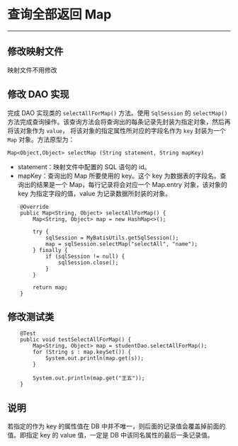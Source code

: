 # 查询全部返回 Map

---

## 修改映射文件

映射文件不用修改

## 修改 DAO 实现

完成 DAO 实现类的 `selectAllForMap()` 方法。使用 `SqlSession` 的 `selectMap()` 方法完成查询操作。该查询方法会将查询出的每条记录先封装为指定对象，然后再将该对象作为 `value`， 将该对象的指定属性所对应的字段名作为 `key` 封装为一个 `Map` 对象。方法原型为：

`Map<Object,Object> selectMap (String statement, String mapKey)`

* statement：映射文件中配置的 SQL 语句的 id。
* mapKey：查询出的 Map 所要使用的 key。这个 key 为数据表的字段名。查询出的结果是一个 Map，每行记录将会对应一个 Map.entry 对象，该对象的 key 为指定字段的值，value 为记录数据所封装的对象。

```
    @Override
    public Map<String, Object> selectAllForMap() {
        Map<String, Object> map = new HashMap<>();

        try {
            sqlSession = MyBatisUtils.getSqlSession();
            map = sqlSession.selectMap("selectAll", "name");
        } finally {
            if (sqlSession != null) {
                sqlSession.close();
            }
        }

        return map;
    }
```

## 修改测试类

```
    @Test
    public void testSelectAllForMap() {
        Map<String, Object> map = studentDao.selectAllForMap();
        for (String s : map.keySet()) {
            System.out.println(map.get(s));
        }

        System.out.println(map.get("王五"));
    }
```

## 说明

若指定的作为 key 的属性值在 DB 中并不唯一，则后面的记录值会覆盖掉前面的值。即指定 key 的 value 值，一定是 DB 中该同名属性的最后一条记录值。